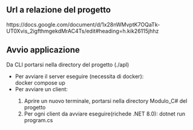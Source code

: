 <h2>Url a relazione del progetto</h2>
https://docs.google.com/document/d/1x28nWMvptK7OQaTk-UT0Xvis_2igfthmgekdMrAC4Ts/edit#heading=h.kik26115jhhz

<h2>Avvio applicazione</h2>
Da CLI portarsi nella directory del progetto (./apl)
<ul>
<li>Per avviare il server eseguire (necessita di docker): </br>docker compose up</li>
<li>Per avviare un client: </li>
<ol>
<li>Aprire un nuovo terminale, portarsi nella directory Modulo_C# del progetto</li>
<li>Per ogni client da avviare eseguire(richede .NET 8.0): dotnet run program.cs</li>
</ol>
</ul>
